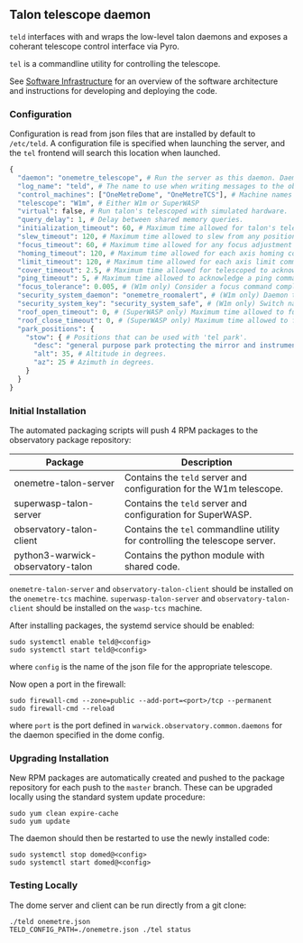 ## Talon telescope daemon

`teld` interfaces with and wraps the low-level talon daemons and exposes a
coherant telescope control interface via Pyro.

`tel` is a commandline utility for controlling the telescope.

See [Software Infrastructure](https://github.com/warwick-one-metre/docs/wiki/Software-Infrastructure) for an overview of the software architecture and instructions for developing and deploying the code.

### Configuration

Configuration is read from json files that are installed by default to `/etc/teld`.
A configuration file is specified when launching the server, and the `tel` frontend will search this location when launched.

```python
{
  "daemon": "onemetre_telescope", # Run the server as this daemon. Daemon types are registered in `warwick.observatory.common.daemons`.
  "log_name": "teld", # The name to use when writing messages to the observatory log.
  "control_machines": ["OneMetreDome", "OneMetreTCS"], # Machine names that are allowed to control (rather than just query) state. Machine names are registered in `warwick.observatory.common.IP`.
  "telescope": "W1m", # Either W1m or SuperWASP  
  "virtual": false, # Run talon's telescoped with simulated hardware.
  "query_delay": 1, # Delay between shared memory queries.
  "initialization_timeout": 60, # Maximum time allowed for talon's telescoped to start.
  "slew_timeout": 120, # Maximum time allowed to slew from any position to any other position (note: telescoped has its own separate value).
  "focus_timeout": 60, # Maximum time allowed for any focus adjustment (note: telescoped has its own separate value).
  "homing_timeout": 120, # Maximum time allowed for each axis homing command (note: telescoped has its own separate value).
  "limit_timeout": 120, # Maximum time allowed for each axis limit command (note: telescoped has its own separate value).
  "cover_timeout": 2.5, # Maximum time allowed for telescoped to acknowledge a cover open/close command.
  "ping_timeout": 5, # Maximum time allowed to acknowledge a ping command.
  "focus_tolerance": 0.005, # (W1m only) Consider a focus command complete when it is within this many micron of the requested value.
  "security_system_daemon": "onemetre_roomalert", # (W1m only) Daemon to check whether the W1m security system has tripped.
  "security_system_key": "security_system_safe", # (W1m only) Switch name for the security system status.
  "roof_open_timeout": 0, # (SuperWASP only) Maximum time allowed to fully open the roll-back roof (note: telescoped has its own separate value).
  "roof_close_timeout": 0, # (SuperWASP only) Maximum time allowed to fully close the roll-back roof (note: telescoped has its own separate value).
  "park_positions": {
    "stow": { # Positions that can be used with 'tel park'.
      "desc": "general purpose park protecting the mirror and instrument", # Description reported by 'tel park'.
      "alt": 35, # Altitude in degrees.
      "az": 25 # Azimuth in degrees.
    }
  }
}
```

### Initial Installation

The automated packaging scripts will push 4 RPM packages to the observatory package repository:

| Package           | Description |
| ----------------- | ------ |
| onemetre-talon-server | Contains the `teld` server and configuration for the W1m telescope. |
| superwasp-talon-server | Contains the `teld` server and configuration for SuperWASP. |
| observatory-talon-client | Contains the `tel` commandline utility for controlling the telescope server. |
| python3-warwick-observatory-talon | Contains the python module with shared code. |

`onemetre-talon-server` and `observatory-talon-client` should be installed on the `onemetre-tcs` machine.
`superwasp-talon-server` and `observatory-talon-client` should be installed on the `wasp-tcs` machine.

After installing packages, the systemd service should be enabled:

```
sudo systemctl enable teld@<config>
sudo systemctl start teld@<config>
```

where `config` is the name of the json file for the appropriate telescope.

Now open a port in the firewall:
```
sudo firewall-cmd --zone=public --add-port=<port>/tcp --permanent
sudo firewall-cmd --reload
```
where `port` is the port defined in `warwick.observatory.common.daemons` for the daemon specified in the dome config.

### Upgrading Installation

New RPM packages are automatically created and pushed to the package repository for each push to the `master` branch.
These can be upgraded locally using the standard system update procedure:
```
sudo yum clean expire-cache
sudo yum update
```

The daemon should then be restarted to use the newly installed code:
```
sudo systemctl stop domed@<config>
sudo systemctl start domed@<config>
```

### Testing Locally

The dome server and client can be run directly from a git clone:
```
./teld onemetre.json
TELD_CONFIG_PATH=./onemetre.json ./tel status
```

